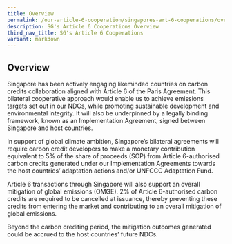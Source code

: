 ```yaml
---
title: Overview
permalink: /our-article-6-cooperation/singapores-art-6-cooperations/overview/
description: SG's Article 6 Cooperations Overview
third_nav_title: SG's Article 6 Cooperations
variant: markdown
---
```

## Overview

Singapore has been actively engaging likeminded countries on carbon credits collaboration
aligned with Article 6 of the Paris Agreement. This bilateral cooperative approach would
enable us to achieve emissions targets set out in our NDCs, while promoting sustainable
development and environmental integrity. It will also be underpinned by a legally binding
framework, known as an Implementation Agreement, signed between Singapore and host
countries.

In support of global climate ambition, Singapore’s bilateral agreements will require carbon credit developers to make a monetary contribution equivalent to 5% of the share of proceeds (SOP) from Article 6-authorised carbon credits generated under our Implementation Agreements towards the host countries’ adaptation actions and/or UNFCCC Adaptation Fund.

Article 6 transactions through Singapore will also support an overall mitigation of global emissions (OMGE). 2% of Article 6-authorised carbon credits are required to be cancelled at issuance, thereby preventing these credits from entering the market and contributing to an overall mitigation of global emissions.

Beyond the carbon crediting period, the mitigation outcomes generated could be accrued to the host countries’ future NDCs.